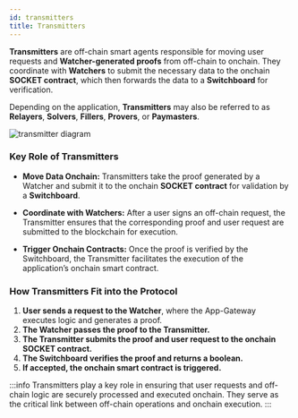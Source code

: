 ```yaml
---
id: transmitters
title: Transmitters
---
```


**Transmitters** are off-chain smart agents responsible for moving user requests and **Watcher-generated proofs** from off-chain to onchain. They coordinate with **Watchers** to submit the necessary data to the onchain **SOCKET contract**, which then forwards the data to a **Switchboard** for verification.

Depending on the application, **Transmitters** may also be referred to as **Relayers**, **Solvers**, **Fillers**, **Provers**, or **Paymasters**.

<div style={{ display: 'flex', justifyContent: 'center' }}>
    <img src="/img/transmitters.svg" alt="transmitter diagram" style={{ width: '50%' }} />
</div>

### Key Role of Transmitters

- **Move Data Onchain:**
  Transmitters take the proof generated by a Watcher and submit it to the onchain **SOCKET contract** for validation by a **Switchboard**.

- **Coordinate with Watchers:**
  After a user signs an off-chain request, the Transmitter ensures that the corresponding proof and user request are submitted to the blockchain for execution.

- **Trigger Onchain Contracts:**
  Once the proof is verified by the Switchboard, the Transmitter facilitates the execution of the application’s onchain smart contract.

### How Transmitters Fit into the Protocol

1. **User sends a request to the Watcher**, where the App-Gateway executes logic and generates a proof.
2. **The Watcher passes the proof to the Transmitter.**
3. **The Transmitter submits the proof and user request to the onchain SOCKET contract.**
4. **The Switchboard verifies the proof and returns a boolean.**
5. **If accepted, the onchain smart contract is triggered.**

:::info
Transmitters play a key role in ensuring that user requests and off-chain logic are securely processed and executed onchain. They serve as the critical link between off-chain operations and onchain execution.
:::
